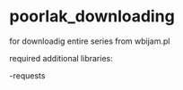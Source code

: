 # poorlak_downloading
for downloadig entire series from wbijam.pl

required additional libraries:

-requests


